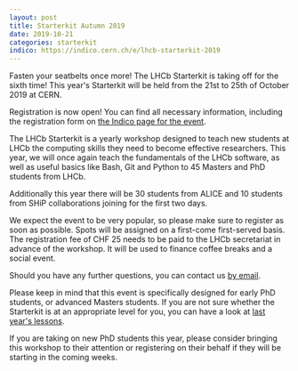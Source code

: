 ```yaml
---
layout: post
title: Starterkit Autumn 2019
date: 2019-10-21
categories: starterkit
indico: https://indico.cern.ch/e/lhcb-starterkit-2019
---
```



Fasten your seatbelts once more! The LHCb Starterkit is taking off for the
sixth time!
This year's Starterkit will be held from the 21st to 25th of October 2019 at CERN.

Registration is now open! You can find all necessary information, including the
registration form on [the Indico page for the event][indico].

The LHCb Starterkit is a yearly workshop designed to teach new students at LHCb
the computing skills they need to become effective researchers. This year, we
will once again teach the fundamentals of the LHCb software, as well as useful
basics like Bash, Git and Python to 45 Masters and PhD students from LHCb.

Additionally this year there will be 30 students from ALICE and 10 students from SHiP collaborations joining for the
first two days.

We expect the event to be very popular, so please make sure to register as soon as possible. Spots will
be assigned on a first-come first-served basis. The registration fee of CHF 25
needs to be paid to the LHCb secretariat in advance of the workshop. It will be
used to finance coffee breaks and a social event.

Should you have any further questions, you can contact us [by email][email].

Please keep in mind that this event is specifically designed for early PhD
students, or advanced Masters students. If you are not sure whether the
Starterkit is at an appropriate level for you, you can have a look at
[last year's lessons][first-ana-steps].

If you are taking on new PhD students this year, please consider bringing this
workshop to their attention or registering on their behalf if they will be
starting in the coming weeks.


[indico]: https://indico.cern.ch/e/lhcb-starterkit-2019
[email]: mailto:lhcb-starterkit@cern.ch
[first-ana-steps]: https://lhcb.github.io/starterkit-lessons/first-analysis-steps/

